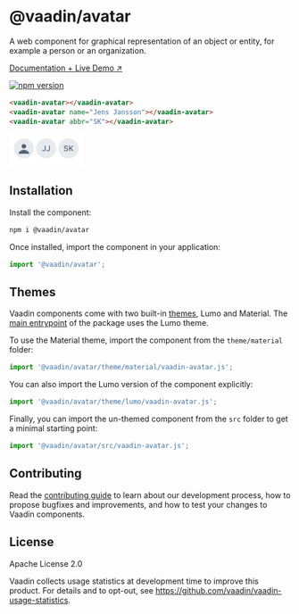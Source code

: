 # @vaadin/avatar

A web component for graphical representation of an object or entity, for example a person or an organization.

[Documentation + Live Demo ↗](https://vaadin.com/docs/latest/components/avatar)

[![npm version](https://badgen.net/npm/v/@vaadin/avatar)](https://www.npmjs.com/package/@vaadin/avatar)

```html
<vaadin-avatar></vaadin-avatar>
<vaadin-avatar name="Jens Jansson"></vaadin-avatar>
<vaadin-avatar abbr="SK"></vaadin-avatar>
```

[<img src="https://raw.githubusercontent.com/vaadin/web-components/main/packages/avatar/screenshot.png" width="132" alt="Screenshot of vaadin-avatar">](https://vaadin.com/docs/latest/components/avatar)

## Installation

Install the component:

```sh
npm i @vaadin/avatar
```

Once installed, import the component in your application:

```js
import '@vaadin/avatar';
```

## Themes

Vaadin components come with two built-in [themes](https://vaadin.com/docs/latest/styling), Lumo and Material.
The [main entrypoint](https://github.com/vaadin/web-components/blob/main/packages/avatar/vaadin-avatar.js) of the package uses the Lumo theme.

To use the Material theme, import the component from the `theme/material` folder:

```js
import '@vaadin/avatar/theme/material/vaadin-avatar.js';
```

You can also import the Lumo version of the component explicitly:

```js
import '@vaadin/avatar/theme/lumo/vaadin-avatar.js';
```

Finally, you can import the un-themed component from the `src` folder to get a minimal starting point:

```js
import '@vaadin/avatar/src/vaadin-avatar.js';
```

## Contributing

Read the [contributing guide](https://vaadin.com/docs/latest/contributing) to learn about our development process, how to propose bugfixes and improvements, and how to test your changes to Vaadin components.

## License

Apache License 2.0

Vaadin collects usage statistics at development time to improve this product.
For details and to opt-out, see https://github.com/vaadin/vaadin-usage-statistics.
